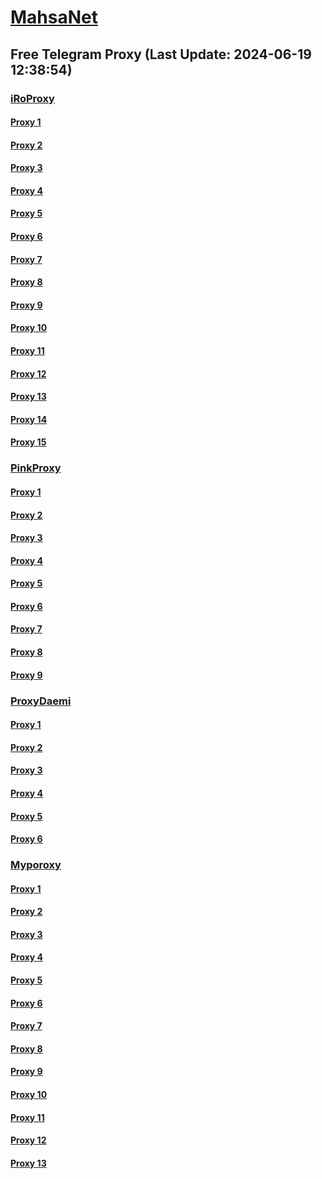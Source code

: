 
# [MahsaNet](https://t.me/mahsa_net)
## Free Telegram Proxy (Last Update: 2024-06-19 12:38:54)
### [iRoProxy](https://t.me/iRoProxy)
#### [Proxy 1](tg://proxy?server=103.69.224.119&port=777&secret=eeRighJJvXrFGRMCIMJdCQ)
#### [Proxy 2](tg://proxy?server=103.69.224.220&port=777&secret=eeRighJJvXrFGRMCIMJdCQ)
#### [Proxy 3](tg://proxy?server=103.69.224.214&port=777&secret=eeRighJJvXrFGRMCIMJdCQ)
#### [Proxy 4](tg://proxy?server=103.69.224.246&port=777&secret=eeRighJJvXrFGRMCIMJdCQ)
#### [Proxy 5](tg://proxy?server=103.69.224.119&port=777&secret=eeRighJJvXrFGRMCIMJdCQ)
#### [Proxy 6](tg://proxy?server=103.69.224.220&port=777&secret=eeRighJJvXrFGRMCIMJdCQ)
#### [Proxy 7](tg://proxy?server=103.69.224.214&port=777&secret=eeRighJJvXrFGRMCIMJdCQ)
#### [Proxy 8](tg://proxy?server=103.69.224.98&port=888&secret=eeRighJJvXrFGRMCIMJdCQ)
#### [Proxy 9](tg://proxy?server=103.69.224.157&port=888&secret=eeRighJJvXrFGRMCIMJdCQ)
#### [Proxy 10](tg://proxy?server=103.69.224.225&port=888&secret=eeRighJJvXrFGRMCIMJdCQ)
#### [Proxy 11](tg://proxy?server=103.69.224.185&port=888&secret=eeRighJJvXrFGRMCIMJdCQ)
#### [Proxy 12](tg://proxy?server=103.69.224.119&port=777&secret=eeRighJJvXrFGRMCIMJdCQ)
#### [Proxy 13](tg://proxy?server=103.69.224.220&port=777&secret=eeRighJJvXrFGRMCIMJdCQ)
#### [Proxy 14](tg://proxy?server=103.69.224.214&port=777&secret=eeRighJJvXrFGRMCIMJdCQ)
#### [Proxy 15](tg://proxy?server=103.69.224.246&port=777&secret=eeRighJJvXrFGRMCIMJdCQ)
### [PinkProxy](https://t.me/PinkProxy)
#### [Proxy 1](tg://proxy?server=188.245.55.233&port=78&secret=eeRighJJvXrFGRMCIMJdCQ)
#### [Proxy 2](tg://proxy?server=49.13.67.217&port=123&secret=eeRighJJvXrFGRMCIMJdCQ)
#### [Proxy 3](tg://proxy?server=49.12.184.95&port=90&secret=eeRighJJvXrFGRMCIMJdCQ)
#### [Proxy 4](tg://proxy?server=188.245.55.233&port=78&secret=eeRighJJvXrFGRMCIMJdCQ)
#### [Proxy 5](tg://proxy?server=188.245.53.142&port=7&secret=eeRighJJvXrFGRMCIMJdCQ)
#### [Proxy 6](tg://proxy?server=188.245.53.142&port=7&secret=eeRighJJvXrFGRMCIMJdCQ)
#### [Proxy 7](tg://proxy?server=188.245.78.98&port=110&secret=eeRighJJvXrFGRMCIMJdCQ)
#### [Proxy 8](tg://proxy?server=188.245.78.99&port=787&secret=eeRighJJvXrFGRMCIMJdCQ)
#### [Proxy 9](tg://proxy?server=188.245.78.98&port=110&secret=eeRighJJvXrFGRMCIMJdCQ)
### [ProxyDaemi](https://t.me/ProxyDaemi)
#### [Proxy 1](tg://proxy?server=cloudflare.com.nokia.co.uk.do_you.want_to.clash_without.this.www.microsoft.com.there_is_no.place_like.localhost.www.bing.com.count_with_me.cyou.net.digikala.com.msn.com.bsi.ir.enamad.ir.now_sudo.again_to_fight.everyone.i_am.udp_internet.tcp-udp.co.uk.&port=3443&secret=FgMBAgABAAH8AwOG4kw63QPQ)
#### [Proxy 2](tg://proxy?server=159.69.151.141&port=7443&secret=eeRighJJvXrFGRMCIMJdCQ)
#### [Proxy 3](tg://proxy?server=cloudflare.com.nokia.com.co.uk.do_yo.want_to.clash_with.this.www.microsoft.com.there_is_no.place_like.localhost.www.bing.com.count_with_me.cyou.net.digikala.com.www.enamad.ir.google.com.again_to_fight.everyone.i_am.the_internet.stokholm.bond&port=4550&secret=7HQighJPBNMYVRNB6tdkVwPQ)
#### [Proxy 4](tg://proxy?server=cloudflare.com.nokia.co.uk.do_you.want_to.clash_without.this.www.microsoft.com.there_is_no.place_like.localhost.www.bing.com.count_with_me.cyou.net.digikala.com.msn.com.bsi.ir.enamad.ir.now_sudo.again_to_fight.everyone.i_am.ssl_internet.tls-dns.co.uk.&port=3443&secret=FgMBAgABAAH8AwOG4kw63QPQ)
#### [Proxy 5](tg://proxy?server=cloudflare.com.nokia.com.co.uk.do_yo.want_to.clash_with.this.www.microsoft.com.there_is_no.place_like.localhost.www.bing.com.count_with_me.cyou.net.digikala.com.www.enamad.ir.google.com.again_to_fight.everyone.i_am.the_internet.deragon.store&port=6550&secret=7HQighJPBNMYVRNB6tdkVwPQ)
#### [Proxy 6](tg://proxy?server=cloudflare.com.nokia.co.uk.do_you.want_to.clash_without.this.www.microsoft.com.there_is_no.place_like.localhost.www.bing.com.count_with_me.cyou.net.digikala.com.msn.com.bsi.ir.enamad.ir.now_sudo.again_to_fight.everyone.i_am.tls_internet.tls-dns.co.uk.&port=3443&secret=FgMBAgABAAH8AwOG4kw63QPQ)
### [Myporoxy](https://t.me/Myporoxy)
#### [Proxy 1](tg://proxy?server=cloudflare.com.nokia.com.co.uk.do_yo.want_to.clash_with.this.www.microsoft.com.there_is_no.place_like.localhost.www.bing.com.count_with_me.cyou.net.digikala.com.www.enamad.ir.google.com.again_to_fight.everyone.i_am.the_internet.deragon.store&port=6550&secret=7HQighJPBNMYVRNB6tdkVwPQ)
#### [Proxy 2](tg://proxy?server=Cloudflare.com.nokia.com.co.uk.do_yo.want_to.clash_with.this.www.microsoft.com.there_is_no.place_like.localhost.www.bing.com.count_with_me.cyou.net.digikala.com.www.enamad.ir.google.com.again_to_fight.everyone.i_am.the_internet.ghodratman.site&port=6550&secret=7HQighJPBNMYVRNB6tdkVwPQ)
#### [Proxy 3](tg://proxy?server=cloudflare.com.nokia.com.co.uk.do_yo.want_to.clash_with.this.www.microsoft.com.there_is_no.place_like.localhost.www.bing.com.count_with_me.cyou.net.digikala.com.www.enamad.ir.google.com.again_to_fight.everyone.i_am.the_internet.stokholm.bond&port=4550&secret=7HQighJPBNMYVRNB6tdkVwPQ)
#### [Proxy 4](tg://proxy?server=Cloudflare.com.nokia.com.co.uk.do_yo.want_to.clash_with.this.www.microsoft.com.there_is_no.place_like.localhost.www.bing.com.count_with_me.cyou.net.digikala.com.www.enamad.ir.google.com.again_to_fight.everyone.i_am.the_internet.sarcheshmeh.pw.&port=5777&secret=eeRigzNJvXrFGRMCIMJdEA)
#### [Proxy 5](tg://proxy?server=cloudflare.com.nokia.com.co.uk.do_yo.want_to.clash_with.this.www.microsoft.com.there_is_no.place_like.localhost.www.bing.com.count_with_me.cyou.net.digikala.com.www.enamad.ir.google.com.again_to_fight.everyone.i_am.the_internet.deragon.store&port=6550&secret=7HQighJPBNMYVRNB6tdkVwPQ)
#### [Proxy 6](tg://proxy?server=Cloudflare.com.nokia.com.co.uk.do_yo.want_to.clash_with.this.www.microsoft.com.there_is_no.place_like.localhost.www.bing.com.count_with_me.cyou.net.digikala.com.www.enamad.ir.google.com.again_to_fight.everyone.i_am.the_internet.bebelihils.monster.&port=4550&secret=7HQighJPBNMYVRNB6tdkVwPQ)
#### [Proxy 7](tg://proxy?server=cloudflare.com.nokia.com.co.uk.do_yo.want_to.clash_with.this.www.microsoft.com.there_is_no.place_like.localhost.www.bing.com.count_with_me.cyou.net.digikala.com.www.enamad.ir.google.com.again_to_fight.everyone.i_am.the_internet.stokholm.bond&port=4550&secret=7HQighJPBNMYVRNB6tdkVwPQ)
#### [Proxy 8](tg://proxy?server=Cloudflare.com.nokia.com.co.uk.do_yo.want_to.clash_with.this.www.microsoft.com.there_is_no.place_like.localhost.www.bing.com.count_with_me.cyou.net.digikala.com.www.enamad.ir.google.com.again_to_fight.everyone.i_am.the_internet.sarcheshmeh.pw.&port=5777&secret=eeRigzNJvXrFGRMCIMJdEA)
#### [Proxy 9](tg://proxy?server=cloudflare.com.nokia.com.co.uk.do_yo.want_to.clash_with.this.www.microsoft.com.there_is_no.place_like.localhost.www.bing.com.count_with_me.cyou.net.digikala.com.www.enamad.ir.google.com.again_to_fight.everyone.i_am.the_internet.deragon.store&port=6550&secret=7HQighJPBNMYVRNB6tdkVwPQ)
#### [Proxy 10](tg://proxy?server=Cloudflare.com.nokia.com.co.uk.do_yo.want_to.clash_with.this.www.microsoft.com.there_is_no.place_like.localhost.www.bing.com.count_with_me.cyou.net.digikala.com.www.enamad.ir.google.com.again_to_fight.everyone.i_am.the_internet.ghodratman.site&port=6550&secret=7HQighJPBNMYVRNB6tdkVwPQ)
#### [Proxy 11](tg://proxy?server=cloudflare.com.nokia.com.co.uk.do_yo.want_to.clash_with.this.www.microsoft.com.there_is_no.place_like.localhost.www.bing.com.count_with_me.cyou.net.digikala.com.www.enamad.ir.google.com.again_to_fight.everyone.i_am.the_internet.stokholm.bond&port=4550&secret=7HQighJPBNMYVRNB6tdkVwPQ)
#### [Proxy 12](tg://proxy?server=cloudflare.com.nokia.com.co.uk.do_yo.want_to.clash_with.this.www.microsoft.com.there_is_no.place_like.localhost.www.bing.com.count_with_me.cyou.net.digikala.com.www.enamad.ir.google.com.again_to_fight.everyone.i_am.the_internet.boofaloo.quest.&port=5777&secret=eeRigzNJvXrFGRMCIMJdEA)
#### [Proxy 13](tg://proxy?server=Cloudflare.com.nokia.com.co.uk.do_yo.want_to.clash_with.this.www.microsoft.com.there_is_no.place_like.localhost.www.bing.com.count_with_me.cyou.net.digikala.com.www.enamad.ir.google.com.again_to_fight.everyone.i_am.the_internet.sarcheshmeh.pw.&port=5777&secret=eeRigzNJvXrFGRMCIMJdEA)

    